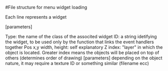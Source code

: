 #File structure for menu widget loading

Each line represents a widget

<widget type> <widget ID> <position x> <position y> <width> <height> <z index> [parameters]

Type: the name of the class of the associted widget
ID: a string idetifying the widget, to be used only by the function that links the event handlers together
Pos x,y width, height: self explanatory
Z index: "layer" in which the object is located. Greater index means the objects will be placed on top of others (determines order of drawing)
[parameters] depending on the object nature, it may require a texture ID or something similar (filename ecc)
